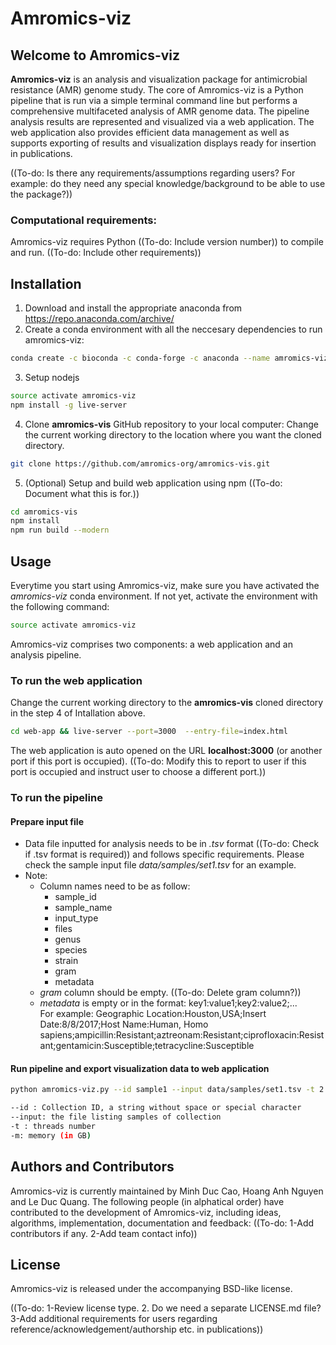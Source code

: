 # Amromics-viz

## Welcome to Amromics-viz

**Amromics-viz** is an analysis and visualization package for antimicrobial 
resistance (AMR) genome study. The core of Amromics-viz is a Python pipeline 
that is run via a simple terminal command line but performs a comprehensive 
multifaceted analysis of AMR genome data. The pipeline analysis results are 
represented and visualized via a web application. The web application also 
provides efficient data management as well as supports exporting of results 
and visualization displays ready for insertion in publications.

((To-do: Is there any requirements/assumptions regarding users? For example: 
do they need any special knowledge/background to be able to use the package?))

### Computational requirements: 

Amromics-viz requires Python ((To-do: Include version number)) to compile 
and run. ((To-do: Include other requirements))

## Installation

1. Download and install the appropriate anaconda from 
https://repo.anaconda.com/archive/
2. Create a conda environment with all the neccesary dependencies to run 
amromics-viz:
```bash
conda create -c bioconda -c conda-forge -c anaconda --name amromics-viz python=3.7 ipykernel numpy pandas biopython prokka pysam samtools mlst abricate snippy tqdm shovill roary parsnp nodejs
```
3. Setup nodejs
```bash
source activate amromics-viz
npm install -g live-server
```
4. Clone **amromics-vis** GitHub repository to your local computer:
Change the current working directory to the location where you want the 
cloned directory.
```bash
git clone https://github.com/amromics-org/amromics-vis.git
```
5. (Optional) Setup and build web application using npm 
((To-do: Document what this is for.))
```bash
cd amromics-vis
npm install
npm run build --modern
```

## Usage

Everytime you start using Amromics-viz, make sure you have activated
the *amromics-viz* conda environment. If not yet, activate the environment
with the following command:
```bash
source activate amromics-viz
```

Amromics-viz comprises two components: a web application and an analysis 
pipeline. 

### To run the web application
Change the current working directory to the **amromics-vis** cloned directory 
in the step 4 of Intallation above.
```bash
cd web-app && live-server --port=3000  --entry-file=index.html
```

The web application is auto opened on the URL **localhost:3000** (or another 
port if this port is occupied). ((To-do: Modify this to report to user if
this port is occupied and instruct user to choose a different port.))


### To run the pipeline
#### Prepare input file
- Data file inputted for analysis needs to be in *.tsv* format 
((To-do: Check if .tsv format is required)) and follows specific requirements. 
Please check the sample input file *data/samples/set1.tsv* for an example.
- Note:
  + Column names need to be as follow:
    - sample_id	
    - sample_name	
    - input_type	
    - files	
    - genus	
    - species	
    - strain	
    - gram	
    - metadata
  + *gram* column should be empty. ((To-do: Delete gram column?))
  + *metadata* is empty or in the format: key1:value1;key2:value2;...  
  For example: Geographic Location:Houston,USA;Insert Date:8/8/2017;Host Name:Human, Homo sapiens;ampicillin:Resistant;aztreonam:Resistant;ciprofloxacin:Resistant;gentamicin:Susceptible;tetracycline:Susceptible
#### Run pipeline and export visualization data to web application
```bash
python amromics-viz.py --id sample1 --input data/samples/set1.tsv -t 2 -m 16
```
```bash
--id : Collection ID, a string without space or special character
--input: the file listing samples of collection
-t : threads number
-m: memory (in GB)
```

## Authors and Contributors

Amromics-viz is currently maintained by Minh Duc Cao, Hoang Anh Nguyen and Le Duc Quang. The following people (in alphatical order) have contributed to the development of Amromics-viz, including ideas, algorithms, implementation, documentation and feedback: ((To-do: 1-Add contributors if any. 2-Add team contact info))

## License

Amromics-viz is released under the accompanying BSD-like license.

((To-do: 1-Review license type. 2. Do we need a separate LICENSE.md file? 3-Add additional requirements for users regarding reference/acknowledgement/authorship etc. in publications))



